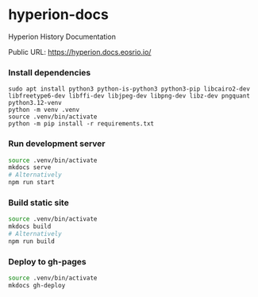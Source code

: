 # hyperion-docs

Hyperion History Documentation

Public URL: https://hyperion.docs.eosrio.io/

### Install dependencies

```shell
sudo apt install python3 python-is-python3 python3-pip libcairo2-dev libfreetype6-dev libffi-dev libjpeg-dev libpng-dev libz-dev pngquant python3.12-venv
python -m venv .venv
source .venv/bin/activate
python -m pip install -r requirements.txt
```

### Run development server

```bash
source .venv/bin/activate
mkdocs serve
# Alternatively
npm run start
```

### Build static site

```bash
source .venv/bin/activate
mkdocs build
# Alternatively
npm run build
```

### Deploy to gh-pages

```bash
source .venv/bin/activate
mkdocs gh-deploy
```
